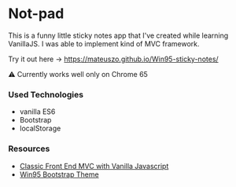 # Not-pad
This is a funny little sticky notes app that I've created while learning VanillaJS. I was able to implement kind of MVC framework.

Try it out here -> https://mateuszo.github.io/Win95-sticky-notes/

:warning: Currently works well only on Chrome 65 

### Used Technologies
* vanilla ES6
* Bootstrap
* localStorage


### Resources
* [Classic Front End MVC with Vanilla Javascript](https://medium.com/@patrickackerman/classic-front-end-mvc-with-vanilla-javascript-7eee550bc702)
* [Win95 Bootstrap Theme](https://github.com/lnaif/bootstrap-theme-Win95)